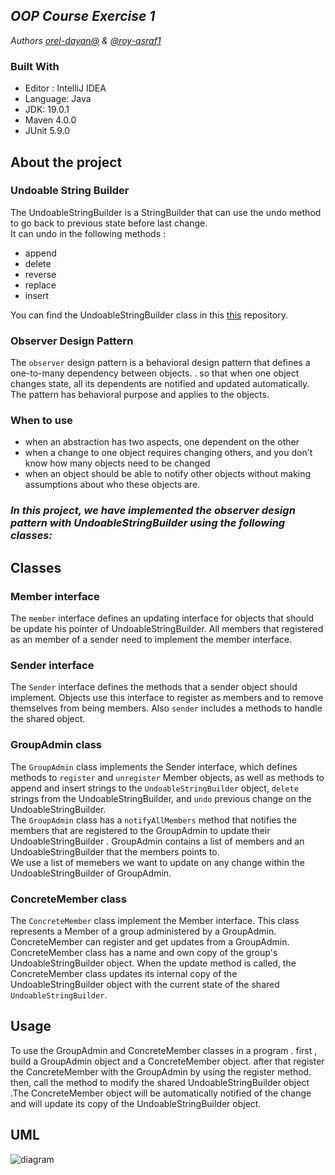 
## _OOP Course Exercise 1_  
_Authors [orel-dayan@]() & [@roy-asraf1](https://github.com/roy-asraf1)_


### Built With

* Editor : IntelliJ IDEA
* Language: Java
* JDK: 19.0.1
* Maven 4.0.0
* JUnit 5.9.0

## About the project

### Undoable String Builder

The UndoableStringBuilder is a StringBuilder that can use the undo method to go back to previous state before last change.   
It can undo in the following methods :
- append
- delete
- reverse
- replace
- insert


You can find the UndoableStringBuilder class in this [this](https://github.com/orel-dayan/assigment-0) repository.

### Observer Design Pattern 
The `observer` design pattern is a behavioral design pattern that defines a one-to-many dependency between objects. .
so that when one object changes state, all its dependents are notified and updated automatically. The pattern has behavioral purpose and applies to the objects.

### When to use
- when an abstraction has two aspects, one dependent on the other
- when a change to one object requires changing others, and you don't know how many objects need to be changed
- when an object should be able to notify other objects without making assumptions about who these objects are.

### _In this project, we have implemented the observer design pattern with UndoableStringBuilder using the following classes:_

## Classes

### Member interface
The `member` interface defines an updating interface for objects that should be update his pointer of UndoableStringBuilder.
All members that registered as an member of a sender need to implement the member interface.


### Sender interface
The `Sender` interface defines the methods that a sender object should implement.
Objects use this interface to register as members and to remove themselves from being members.
Also `sender` includes a methods to handle the shared object.

### GroupAdmin class
The `GroupAdmin` class implements the Sender interface, which defines methods to `register` and `unregister` Member objects, as well as methods to append and insert strings to the `UndoableStringBuilder` object, `delete` strings from the UndoableStringBuilder, and `undo` previous change on the UndoableStringBuilder.  
The `GroupAdmin` class has a `notifyAllMembers` method that notifies the members that are registered to the GroupAdmin to update their UndoableStringBuilder .
GroupAdmin contains a list of members and an UndoableStringBuilder that the members points to.  
We use a list of memebers we want to update on any change within the UndoableStringBuilder of GroupAdmin.
 

### ConcreteMember class
The `ConcreteMember` class implement the Member interface.
This class represents a Member of a group administered by a GroupAdmin.
ConcreteMember can register and get updates from a GroupAdmin.
ConcreteMember class has a name and own copy of the group's UndoableStringBuilder object.
When the update method is called, the ConcreteMember class updates its internal copy of the UndoableStringBuilder object with the current state of the shared `UndoableStringBuilder`.

## Usage

To use the GroupAdmin and ConcreteMember classes in a program . first , build a GroupAdmin object and a ConcreteMember object.
after that register the ConcreteMember with the GroupAdmin by using the register method. then, call the method to modify the shared UndoableStringBuilder object .The ConcreteMember object will be automatically notified of the change and will update its copy of the UndoableStringBuilder object.
## UML


![diagram]()






